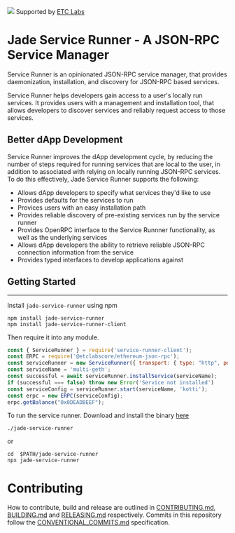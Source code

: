![](https://www.etclabs.org/dist/resources/images/v2/logo-top.png)
Supported by [ETC Labs](https://www.etclabs.org/)


# Jade Service Runner - A JSON-RPC Service Manager

Service Runner is an opinionated JSON-RPC service manager, that provides daemonization, installation, and discovery for JSON-RPC based services.

Service Runner helps developers gain access to a user's locally run services. It provides users with a management and installation tool, that allows developers to discover  services and reliably request access to those services.

## Better dApp Development
Service Runner improves the dApp development cycle, by reducing the number of steps required for running services that are local to the user, in addition to  associated with relying on locally running JSON-RPC services. To do this effectively, Jade Service Runner supports the following:
  - Allows dApp developers to specify what services they'd like to use
  - Provides defaults for the services to run
  - Provices users with an easy installation path
  - Provides reliable discovery of pre-existing services run by the service runner
  - Provides OpenRPC interface to the Service Runnner functionality, as well as the underlying services
  - Allows dApp developers the ability to retrieve reliable JSON-RPC connection information from the service
  - Provides typed interfaces to develop applications against

## Getting Started
---------------

Install `jade-service-runner` using npm

```shell
npm install jade-service-runner
npm install jade-service-runner-client
```
Then require it into any module.

```js
const { ServiceRunner } = require('service-runner-client');
const ERPC = require('@etclabscore/ethereum-json-rpc');
const serviceRunner = new ServiceRunner({ transport: { type: "http", port: 8002, host: "localhost" } });
const serviceName = 'multi-geth';
const successful = await serviceRunner.installService(serviceName);
if (successful === false) throw new Error('Service not installed')
const serviceConfig = serviceRunner.start(serviceName, 'kotti');
const erpc = new ERPC(serviceConfig);
erpc.getBalance("0x0DEADBEEF");
```

To run the service runner.
Download and install the binary [here](https://here)

```shell
./jade-service-runner
```

or

```shell
cd  $PATH/jade-service-runner
npx jade-service-runner
```

# Contributing

How to contribute, build and release are outlined in [CONTRIBUTING.md](CONTRIBUTING.md), [BUILDING.md](BUILDING.md) and [RELEASING.md](RELEASING.md) respectively. Commits in this repository follow the [CONVENTIONAL_COMMITS.md](CONVENTIONAL_COMMITS.md) specification.
